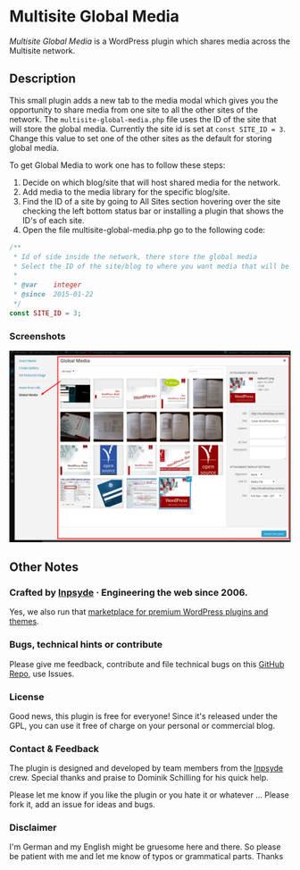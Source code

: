 # Multisite Global Media
_Multisite Global Media_ is a WordPress plugin which shares media across the Multisite network.

## Description
This small plugin adds a new tab to the media modal which gives you the opportunity to share media from one site to all the other sites of the network. The `multisite-global-media.php` file uses the ID of the site that will store the global media. Currently the site id is set at `const SITE_ID = 3`. Change this value to set one of the other sites as the default for storing global media.

To get Global Media to work one has to follow these steps:

1. Decide on which blog/site that will host shared media for the network.
2. Add media to the media library for the specific blog/site.
4. Find the ID of a site by going to All Sites section hovering over the site checking the left bottom status bar or installing a plugin that shows the ID's of each site.
3. Open the file multisite-global-media.php go to the following code:

 ```php
 /**
  * Id of side inside the network, there store the global media
  * Select the ID of the site/blog to where you want media that will be shared across the network to be stored.
  *
  * @var    integer
  * @since  2015-01-22
  */
 const SITE_ID = 3;
 ```

### Screenshots
 ![Media Modal](./assets/screenshot-1.png)

## Other Notes

### Crafted by [Inpsyde](http://inpsyde.com) &middot; Engineering the web since 2006.
Yes, we also run that [marketplace for premium WordPress plugins and themes](http://marketpress.com).

### Bugs, technical hints or contribute
Please give me feedback, contribute and file technical bugs on this
[GitHub Repo](https://github.com/bueltge/Multisite-Global-Media/issues), use Issues.

### License
Good news, this plugin is free for everyone! Since it's released under the GPL,
you can use it free of charge on your personal or commercial blog.

### Contact & Feedback
The plugin is designed and developed by team members from the [Inpsyde](http://inpsyde.com/) crew.
Special thanks and praise to Dominik Schilling for his quick help.

Please let me know if you like the plugin or you hate it or whatever ...
Please fork it, add an issue for ideas and bugs.

### Disclaimer
I'm German and my English might be gruesome here and there.
So please be patient with me and let me know of typos or grammatical parts. Thanks
